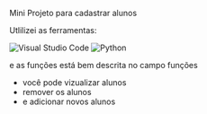 Mini Projeto para cadastrar alunos

Utlilizei as ferramentas: 


![Visual Studio Code](https://img.shields.io/badge/Visual%20Studio%20Code-0078d7.svg?style=for-the-badge&logo=visual-studio-code&logoColor=white)
![Python](https://img.shields.io/badge/python-3670A0?style=for-the-badge&logo=python&logoColor=ffdd54)

e as funções está bem descrita no campo funções
+ você pode vizualizar alunos 
+ remover os alunos 
+ e adicionar novos alunos 
